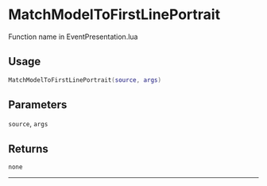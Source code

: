 # MatchModelToFirstLinePortrait
Function name in EventPresentation.lua
## Usage
```lua
MatchModelToFirstLinePortrait(source, args)
```
## Parameters
`source`, `args`
## Returns
`none`

---